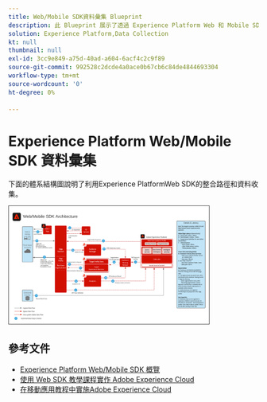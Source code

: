 ```yaml
---
title: Web/Mobile SDK資料彙集 Blueprint
description: 此 Blueprint 展示了透過 Experience Platform Web 和 Mobile SDK 的架構和擷取
solution: Experience Platform,Data Collection
kt: null
thumbnail: null
exl-id: 3cc9e849-a75d-40ad-a604-6acf4c2c9f89
source-git-commit: 992528c2dcde4a0ace0b67cb6c84de4844693304
workflow-type: tm+mt
source-wordcount: '0'
ht-degree: 0%

---
```


# Experience Platform Web/Mobile SDK 資料彙集

下面的體系結構圖說明了利用Experience PlatformWeb SDK的整合路徑和資料收集。

<img src="assets/web_sdk_flow.png" alt="使用 Experience Platform Web 和 Mobile SDK 實施的參考架構" style="width:80%; border:1px solid #4a4a4a" />

## 參考文件

* [Experience Platform Web/Mobile SDK 概覽](https://experienceleague.adobe.com/docs/experience-platform/edge/home.html?lang=zh-Hant)
* [使用 Web SDK 教學課程實作 Adobe Experience Cloud](https://experienceleague.adobe.com/docs/platform-learn/implement-web-sdk/overview.html)
* [在移動應用教程中實施Adobe Experience Cloud](https://experienceleague.adobe.com/docs/platform-learn/implement-mobile-sdk/overview.html)